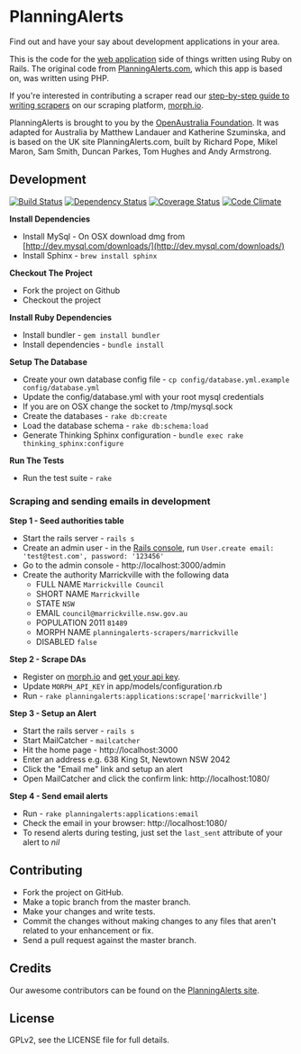 # PlanningAlerts

Find out and have your say about development applications in your area.

This is the code for the [web application](http://www.planningalerts.org.au/) side of things written using Ruby on Rails. The original code from [PlanningAlerts.com](http://www.planningalerts.com), which this app is based on, was written using PHP.

If you're interested in contributing a scraper read our [step-by-step guide to writing scrapers](http://www.planningalerts.org.au/how_to_write_a_scraper) on our scraping platform, [morph.io](https://morph.io/).

PlanningAlerts is brought to you by the [OpenAustralia Foundation](http://www.openaustraliafoundation.org.au). It was adapted for Australia by Matthew Landauer and Katherine Szuminska, and is based on the UK site PlanningAlerts.com, built by Richard Pope, Mikel Maron, Sam Smith, Duncan Parkes, Tom Hughes and Andy Armstrong.

## Development

[![Build Status](https://travis-ci.org/openaustralia/planningalerts-app.png?branch=master)](https://travis-ci.org/openaustralia/planningalerts-app) [![Dependency Status](https://gemnasium.com/openaustralia/planningalerts-app.png)](https://gemnasium.com/openaustralia/planningalerts-app) [![Coverage Status](https://coveralls.io/repos/openaustralia/planningalerts-app/badge.png?branch=master)](https://coveralls.io/r/openaustralia/planningalerts-app?branch=master) [![Code Climate](https://codeclimate.com/github/openaustralia/planningalerts-app.png)](https://codeclimate.com/github/openaustralia/planningalerts-app)

**Install Dependencies**
 * Install MySql - On OSX download dmg from [http://dev.mysql.com/downloads/](http://dev.mysql.com/downloads/)
 * Install Sphinx - `brew install sphinx`

**Checkout The Project**
 * Fork the project on Github
 * Checkout the project

**Install Ruby Dependencies**
 * Install bundler - `gem install bundler`
 * Install dependencies - `bundle install`

**Setup The Database**
 * Create your own database config file - `cp config/database.yml.example config/database.yml`
 * Update the config/database.yml with your root mysql credentials
 * If you are on OSX change the socket to /tmp/mysql.sock
 * Create the databases - `rake db:create`
 * Load the database schema - `rake db:schema:load`
 * Generate Thinking Sphinx configuration - `bundle exec rake thinking_sphinx:configure`

**Run The Tests**
 * Run the test suite - `rake`

### Scraping and sending emails in development

**Step 1 - Seed authorities table**
 * Start the rails server - `rails s`
 * Create an admin user - in the [Rails console](http://guides.rubyonrails.org/command_line.html#rails-console), run `User.create email: 'test@test.com', password: '123456'`
 * Go to the admin console - http://localhost:3000/admin
 * Create the authority Marrickville with the following data
   * FULL NAME	`Marrickville Council`
   * SHORT NAME	`Marrickville`
   * STATE	`NSW`
   * EMAIL	`council@marrickville.nsw.gov.au`
   * POPULATION 2011	`81489`
   * MORPH NAME	`planningalerts-scrapers/marrickville`
   * DISABLED	`false`

**Step 2 - Scrape DAs**
 * Register on [morph.io](https://morph.io) and [get your api key](https://morph.io/documentation/api).
 * Update `MORPH_API_KEY` in app/models/configuration.rb
 * Run - `rake planningalerts:applications:scrape['marrickville']`

**Step 3 - Setup an Alert**
 * Start the rails server - `rails s`
 * Start MailCatcher - `mailcatcher`
 * Hit the home page - http://localhost:3000
 * Enter an address e.g. 638 King St, Newtown NSW 2042
 * Click the "Email me" link and setup an alert
 * Open MailCatcher and click the confirm link: http://localhost:1080/

**Step 4 - Send email alerts**
 * Run - `rake planningalerts:applications:email`
 * Check the email in your browser: http://localhost:1080/
 * To resend alerts during testing, just set the `last_sent` attribute of your alert to *nil*

## Contributing

* Fork the project on GitHub.
* Make a topic branch from the master branch.
* Make your changes and write tests.
* Commit the changes without making changes to any files that aren't related to your enhancement or fix.
* Send a pull request against the master branch.

## Credits

Our awesome contributors can be found on the [PlanningAlerts site](http://www.planningalerts.org.au/about).

## License

GPLv2, see the LICENSE file for full details.
